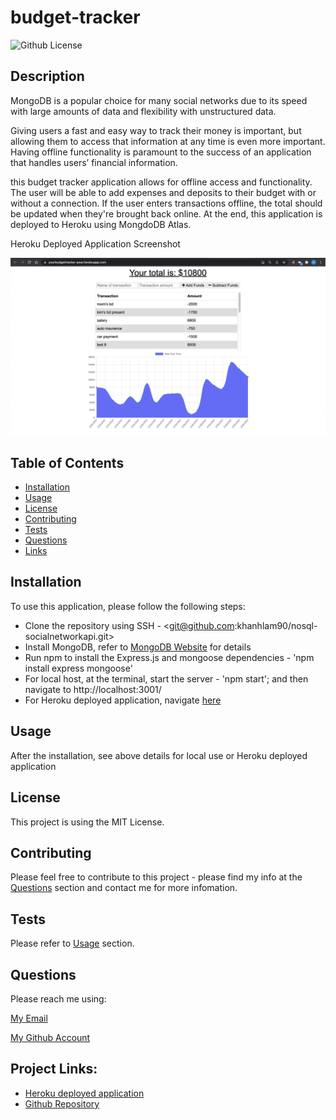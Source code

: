 # budget-tracker

![Github License](https://img.shields.io/static/v1?label=License&message=MIT&color=blue&style=for-the-badge)

## Description
MongoDB is a popular choice for many social networks due to its speed with large amounts of data and flexibility with unstructured data.

Giving users a fast and easy way to track their money is important, but allowing them to access that information at any time is even more important. Having offline functionality is paramount to the success of an application that handles users’ financial information.

this budget tracker application allows for offline access and functionality. The user will be able to add expenses and deposits to their budget with or without a connection. If the user enters transactions offline, the total should be updated when they're brought back online. At the end, this application is deployed to Heroku using MongdoDB Atlas.

Heroku Deployed Application Screenshot

![Deployed Heroku Application](/assets/images/yourbudgettracker-pwa-ss.png)

## Table of Contents

* [Installation](#installation)
* [Usage](#usage)
* [License](#license)
* [Contributing](#contributing)
* [Tests](#tests)
* [Questions](#questions)
* [Links](#links)

## Installation

To use this application, please follow the following steps:
- Clone the repository using SSH - <git@github.com:khanhlam90/nosql-socialnetworkapi.git>
- Install MongoDB, refer to [MongoDB Website](https://docs.mongodb.com/manual/installation/) for details
- Run npm to install the Express.js and mongoose dependencies - 'npm install express mongoose'
- For local host, at the terminal, start the server - 'npm start'; and then navigate to http://localhost:3001/
- For Heroku deployed application, navigate [here](https://mighty-journey-58842.herokuapp.com/)

## Usage 
After the installation, see above details for local use or Heroku deployed application

## License

This project is using the MIT License.

## Contributing

Please feel free to contribute to this project - please find my info at the [Questions](#questions) section and contact me for more infomation.

## Tests

Please refer to [Usage](#usage) section.

## Questions

Please reach me using:

<a href = "mailto:khanhlam1990@yahoo.com"> My Email </a>

[My Github Account](https://github.com/khanhlam90)

## Project Links:
* [Heroku deployed application](https://yourbudgettracker-pwa.herokuapp.com/)
* [Github Repository](https://github.com/khanhlam90/budget-tracker.git)

